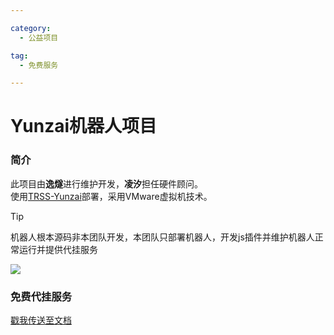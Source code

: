 ```yaml
---

category:
  - 公益项目

tag:
  - 免费服务

---
```

# Yunzai机器人项目

### 简介
此项目由**逸燧**进行维护开发，**凌汐**担任硬件顾问。<br>
使用[TRSS-Yunzai](https://trss.me)部署，采用VMware虚拟机技术。

> [!tip]
> 机器人根本源码非本团队开发，本团队只部署机器人，开发js插件并维护机器人正常运行并提供代挂服务

![](/help.jpg)

### 免费代挂服务

[戳我传送至文档](https://botdocs.escateam.icu)

<Share colorful />